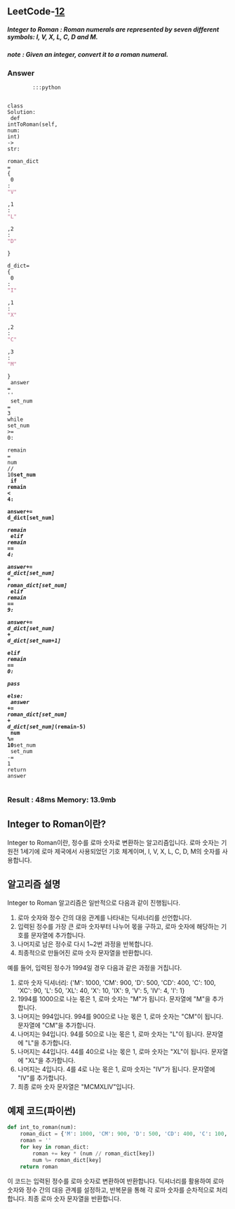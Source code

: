 <h2>LeetCode-<a href="https://leetcode.com/problems/integer-to-roman/description/">12</a></h2>
<h5>Integer to Roman : Roman numerals are represented by seven different symbols: I, V, X, L, C, D and M.</h5>
<h5>note : Given an integer, convert it to a roman numeral.</h5><h3>Answer</h3><div class="codehilite"><pre><span></span><code><span class="w">        </span><span class="o">::</span><span class="err">:</span><span class="n">python</span><span class="w"></span>

<span class="k">class</span><span class="w"> </span><span class="nl">Solution</span><span class="p">:</span><span class="w"></span>
<span class="w">    </span><span class="n">def</span><span class="w"> </span><span class="n">intToRoman</span><span class="p">(</span><span class="n">self</span><span class="p">,</span><span class="w"> </span><span class="nl">num</span><span class="p">:</span><span class="w"> </span><span class="nc">int</span><span class="p">)</span><span class="w"> </span><span class="o">-&gt;</span><span class="w"> </span><span class="nf">str</span><span class="err">:</span><span class="w"></span>
<span class="w">        </span><span class="n">roman_dict</span><span class="w"> </span><span class="o">=</span><span class="w"> </span><span class="err">{</span><span class="w"></span>
<span class="w">            </span><span class="mi">0</span><span class="w"> </span><span class="err">:</span><span class="w"> </span><span class="ss">&quot;V&quot;</span><span class="w"> </span>
<span class="w">            </span><span class="p">,</span><span class="mi">1</span><span class="w"> </span><span class="err">:</span><span class="w"> </span><span class="ss">&quot;L&quot;</span><span class="w"> </span>
<span class="w">            </span><span class="p">,</span><span class="mi">2</span><span class="w"> </span><span class="err">:</span><span class="w"> </span><span class="ss">&quot;D&quot;</span><span class="w"> </span>
<span class="w">            </span><span class="err">}</span><span class="w"></span>
<span class="w">        </span><span class="n">d_dict</span><span class="o">=</span><span class="w"> </span><span class="err">{</span><span class="w"></span>
<span class="w">            </span><span class="mi">0</span><span class="w"> </span><span class="err">:</span><span class="w"> </span><span class="ss">&quot;I&quot;</span><span class="w"> </span>
<span class="w">            </span><span class="p">,</span><span class="mi">1</span><span class="w"> </span><span class="err">:</span><span class="w"> </span><span class="ss">&quot;X&quot;</span><span class="w"></span>
<span class="w">            </span><span class="p">,</span><span class="mi">2</span><span class="w"> </span><span class="err">:</span><span class="w"> </span><span class="ss">&quot;C&quot;</span><span class="w"></span>
<span class="w">            </span><span class="p">,</span><span class="mi">3</span><span class="w"> </span><span class="err">:</span><span class="w"> </span><span class="ss">&quot;M&quot;</span><span class="w"></span>
<span class="w">        </span><span class="err">}</span><span class="w"></span>
<span class="w">        </span><span class="n">answer</span><span class="w"> </span><span class="o">=</span><span class="w"> </span><span class="s1">&#39;&#39;</span><span class="w"></span>
<span class="w">        </span><span class="n">set_num</span><span class="w"> </span><span class="o">=</span><span class="w"> </span><span class="mi">3</span><span class="w"></span>
<span class="w">        </span><span class="k">while</span><span class="w"> </span><span class="n">set_num</span><span class="w"> </span><span class="o">&gt;=</span><span class="w"> </span><span class="mi">0</span><span class="err">:</span><span class="w">    </span>
<span class="w">            </span><span class="n">remain</span><span class="w"> </span><span class="o">=</span><span class="w"> </span><span class="n">num</span><span class="w"> </span><span class="o">//</span><span class="w"> </span><span class="mi">10</span><span class="o">**</span><span class="n">set_num</span><span class="w"></span>
<span class="w">            </span><span class="k">if</span><span class="w"> </span><span class="n">remain</span><span class="w"> </span><span class="o">&lt;</span><span class="w"> </span><span class="mi">4</span><span class="err">:</span><span class="w"></span>
<span class="w">                </span><span class="n">answer</span><span class="o">+=</span><span class="w"> </span><span class="n">d_dict</span><span class="o">[</span><span class="n">set_num</span><span class="o">]</span><span class="w"> </span><span class="o">*</span><span class="w"> </span><span class="n">remain</span><span class="w"></span>
<span class="w">            </span><span class="n">elif</span><span class="w"> </span><span class="n">remain</span><span class="w"> </span><span class="o">==</span><span class="w"> </span><span class="mi">4</span><span class="err">:</span><span class="w"></span>
<span class="w">                </span><span class="n">answer</span><span class="o">+=</span><span class="w"> </span><span class="n">d_dict</span><span class="o">[</span><span class="n">set_num</span><span class="o">]</span><span class="w"> </span><span class="o">+</span><span class="w"> </span><span class="n">roman_dict</span><span class="o">[</span><span class="n">set_num</span><span class="o">]</span><span class="w"></span>
<span class="w">            </span><span class="n">elif</span><span class="w"> </span><span class="n">remain</span><span class="w"> </span><span class="o">==</span><span class="w"> </span><span class="mi">9</span><span class="err">:</span><span class="w"></span>
<span class="w">                </span><span class="n">answer</span><span class="o">+=</span><span class="w"> </span><span class="n">d_dict</span><span class="o">[</span><span class="n">set_num</span><span class="o">]</span><span class="w"> </span><span class="o">+</span><span class="w"> </span><span class="n">d_dict</span><span class="o">[</span><span class="n">set_num+1</span><span class="o">]</span><span class="w"> </span>
<span class="w">            </span><span class="n">elif</span><span class="w"> </span><span class="n">remain</span><span class="w"> </span><span class="o">==</span><span class="w"> </span><span class="mi">0</span><span class="err">:</span><span class="w"></span>
<span class="w">                </span><span class="n">pass</span><span class="w"></span>
<span class="w">            </span><span class="k">else</span><span class="err">:</span><span class="w"></span>
<span class="w">                </span><span class="n">answer</span><span class="w"> </span><span class="o">+=</span><span class="w"> </span><span class="n">roman_dict</span><span class="o">[</span><span class="n">set_num</span><span class="o">]</span><span class="w"> </span><span class="o">+</span><span class="w"> </span><span class="n">d_dict</span><span class="o">[</span><span class="n">set_num</span><span class="o">]*</span><span class="p">(</span><span class="n">remain</span><span class="o">-</span><span class="mi">5</span><span class="p">)</span><span class="w"></span>
<span class="w">            </span><span class="n">num</span><span class="w"> </span><span class="o">%=</span><span class="w"> </span><span class="mi">10</span><span class="o">**</span><span class="n">set_num</span><span class="w"></span>
<span class="w">            </span><span class="n">set_num</span><span class="w"> </span><span class="o">-=</span><span class="w"> </span><span class="mi">1</span><span class="w"></span>
<span class="w">        </span><span class="k">return</span><span class="w"> </span><span class="n">answer</span><span class="w"></span>
</code></pre></div><h3>Result : 48ms Memory: 13.9mb</h3>
 ## Integer to Roman이란?
Integer to Roman이란, 정수를 로마 숫자로 변환하는 알고리즘입니다. 로마 숫자는 기원전 1세기에 로마 제국에서 사용되었던 기호 체계이며, I, V, X, L, C, D, M의 숫자를 사용합니다.

## 알고리즘 설명
Integer to Roman 알고리즘은 일반적으로 다음과 같이 진행됩니다.

1. 로마 숫자와 정수 간의 대응 관계를 나타내는 딕셔너리를 선언합니다.
2. 입력된 정수를 가장 큰 로마 숫자부터 나누어 몫을 구하고, 로마 숫자에 해당하는 기호를 문자열에 추가합니다.
3. 나머지로 남은 정수로 다시 1~2번 과정을 반복합니다.
4. 최종적으로 만들어진 로마 숫자 문자열을 반환합니다.

예를 들어, 입력된 정수가 1994일 경우 다음과 같은 과정을 거칩니다.

1. 로마 숫자 딕셔너리: {'M': 1000, 'CM': 900, 'D': 500, 'CD': 400, 'C': 100, 'XC': 90, 'L': 50, 'XL': 40, 'X': 10, 'IX': 9, 'V': 5, 'IV': 4, 'I': 1}
2. 1994를 1000으로 나눈 몫은 1, 로마 숫자는 "M"가 됩니다. 문자열에 "M"을 추가합니다.
3. 나머지는 994입니다. 994를 900으로 나눈 몫은 1, 로마 숫자는 "CM"이 됩니다. 문자열에 "CM"을 추가합니다.
4. 나머지는 94입니다. 94를 50으로 나눈 몫은 1, 로마 숫자는 "L"이 됩니다. 문자열에 "L"을 추가합니다.
5. 나머지는 44입니다. 44를 40으로 나눈 몫은 1, 로마 숫자는 "XL"이 됩니다. 문자열에 "XL"을 추가합니다.
6. 나머지는 4입니다. 4를 4로 나눈 몫은 1, 로마 숫자는 "IV"가 됩니다. 문자열에 "IV"를 추가합니다.
7. 최종 로마 숫자 문자열은 "MCMXLIV"입니다.

## 예제 코드(파이썬)
```python
def int_to_roman(num):
    roman_dict = {'M': 1000, 'CM': 900, 'D': 500, 'CD': 400, 'C': 100, 'XC': 90, 'L': 50, 'XL': 40, 'X': 10, 'IX': 9, 'V': 5, 'IV': 4, 'I': 1}
    roman = ''
    for key in roman_dict:
        roman += key * (num // roman_dict[key])
        num %= roman_dict[key]
    return roman
```
이 코드는 입력된 정수를 로마 숫자로 변환하여 반환합니다. 딕셔너리를 활용하여 로마 숫자와 정수 간의 대응 관계를 설정하고, 반복문을 통해 각 로마 숫자를 순차적으로 처리합니다. 최종 로마 숫자 문자열을 반환합니다.